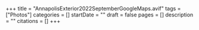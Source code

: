 +++
title = "AnnapolisExterior2022SeptemberGoogleMaps.avif"
tags = ["Photos"]
categories = []
startDate = ""
draft = false
pages = []
description = ""
citations = []
+++
